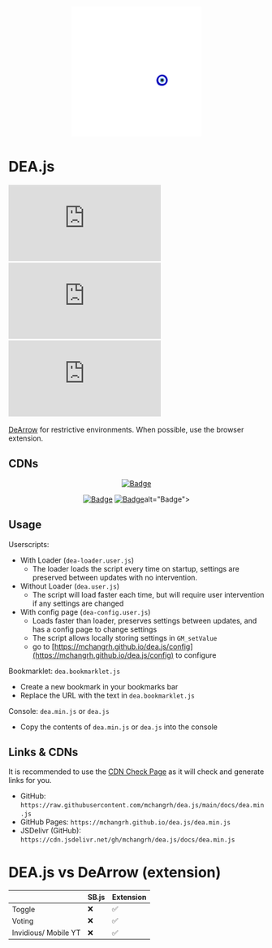 <p align="center"><img src="docs/icon.png"></p>

# DEA.js
![GitHub file size in bytes](https://img.shields.io/github/size/mchangrh/dea.js/docs/dea.js)
![GitHub file size in bytes](https://img.shields.io/github/size/mchangrh/dea.js/docs/dea.min.js?label=size%20%28min%29)
![GitHub package.json version](https://img.shields.io/github/package-json/v/mchangrh/dea.js)

[DeArrow](https://github.com/ajayyy/DeArrow) for restrictive environments. When possible, use the browser extension.

## CDNs
<p align="center">
    <a href="https://mchangrh.github.io/dea.js"><img src="https://img.shields.io/static/v1?label=%20&message=GitHub%20Pages&color=222&logo=GitHub%20Pages" alt="Badge"></img></a>
</p>
<p align="center">
  <a href="https://raw.githubusercontent.com/mchangrh/dea.js/main/docs/dea.min.js"><img src="https://img.shields.io/static/v1?label=%20&message=GitHub&color=222&logo=GitHub" alt="Badge"></img></a>
    <a href="https://cdn.jsdelivr.net/gh/mchangrh/dea.js/docs/"><img src="https://img.shields.io/static/v1?label=%20&message=JSDelivr%20%20(GitHub)&color=222&logo=jsDelivr" alt="Badge"></img></a>alt="Badge"></img></a>
</p>

## Usage
Userscripts:
  - With Loader (`dea-loader.user.js`)
    - The loader loads the script every time on startup, settings are preserved between updates with no intervention.
  - Without Loader (`dea.user.js`)
    - The script will load faster each time, but will require user intervention if any settings are changed
  - With config page (`dea-config.user.js`)
    - Loads faster than loader, preserves settings between updates, and has a config page to change settings 
    - The script allows locally storing settings in `GM_setValue`
    - go to [https://mchangrh.github.io/dea.js/config](https://mchangrh.github.io/dea.js/config) to configure

Bookmarklet: `dea.bookmarklet.js`
- Create a new bookmark in your bookmarks bar
- Replace the URL with the text in `dea.bookmarklet.js`

Console: `dea.min.js` or `dea.js`
- Copy the contents of `dea.min.js` or `dea.js` into the console

## Links & CDNs
It is recommended to use the [CDN Check Page](docs/index.html) as it will check and generate links for you.
- GitHub: `https://raw.githubusercontent.com/mchangrh/dea.js/main/docs/dea.min.js`
- GitHub Pages: `https://mchangrh.github.io/dea.js/dea.min.js`
- JSDelivr (GitHub): `https://cdn.jsdelivr.net/gh/mchangrh/dea.js/docs/dea.min.js`

# DEA.js vs DeArrow (extension)
|  | SB.js | Extension |
|---|---|---|
| Toggle | ❌ | ✅ |
| Voting | ❌ | ✅ |
| Invidious/ Mobile YT | ❌ | ✅ |